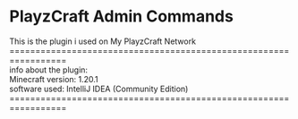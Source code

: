 # PlayzCraft Admin Commands <br />
This is the plugin i used on My PlayzCraft Network <br />
================================================================= <br />
info about the plugin: <br />
Minecraft version: 1.20.1 <br />
software used: IntelliJ IDEA (Community Edition) <br />
================================================================= <br />
<br />